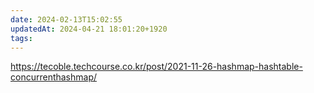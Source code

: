 ```yaml
---
date: 2024-02-13T15:02:55
updatedAt: 2024-04-21 18:01:20+1920
tags: 
---
```

https://tecoble.techcourse.co.kr/post/2021-11-26-hashmap-hashtable-concurrenthashmap/